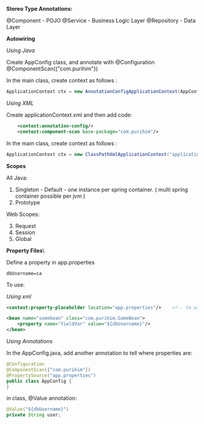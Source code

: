 **Stereo Type Annotations:**

@Component - POJO
@Service - Business Logic Layer
@Repository - Data Layer

**Autowiring**

_Using Java_

Create AppConfig class, and annotate with
@Configuration
@ComponentScan({"com.purihim"})

In the main class, create context as follows :
```java
ApplicationContext ctx = new AnnotationConfigApplicationContext(AppConfig.class);
```

_Using XML_

Create applicationContext.xml and then add code:
```xml
    <context:annotation-config/>
    <context:component-scan base-package="com.purihim"/>
```

In the main class, create context as follows :
```java
ApplicationContext ctx = new ClassPathXmlApplicationContext("applicationContext.xml");
```

**Scopes**

All Java:

1. Singleton - Default - one instance per spring container. ( multi spring container possible per jvm )
2. Prototype

Web Scopes:

3. Request
4. Session
5. Global

**Property Files**\

Define a property in app.properties
```
dbUsername=sa
```

To use:

_Using xml_

```xml
<context:property-placeholder location="app.properties"/>    <!-- to use any variable, use like this - ${dbUsername}-->

<bean name="somebean" class="com.purihim.SomeBean">
    <property name="fieldVar" value="${dbUsername}"/>
</bean>
```

_Using Annotations_

In the AppConfig.java, add another annotation to tell where properties are:

```java
@Configuration
@ComponentScan({"com.purihim"})
@PropertySource("app.properties")
public class AppConfig {
}
```

in class, @Value annotation:
```java
@Value("${dbUsername}")
private String user;
```


